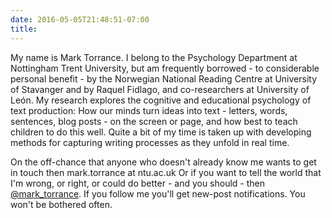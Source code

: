 ```yaml
---
date: 2016-05-05T21:48:51-07:00
title: 
---
```

My name is Mark Torrance. I belong to the Psychology Department at Nottingham Trent University, but am frequently borrowed - to considerable personal benefit - by the Norwegian National Reading Centre at University of Stavanger and by Raquel Fidlago, and co-researchers at University of León. My research explores the cognitive and educational psychology of text production: How our minds turn ideas into text - letters, words, sentences, blog posts - on the screen or page, and how best to teach children to do this well. Quite a bit of my time is taken up with developing methods for capturing writing processes as they unfold in real time.

On the off-chance that anyone who doesn't already know me wants to get in touch then mark.torrance at ntu.ac.uk Or if you want to tell the world that I'm wrong, or right, or could do better - and you should - then [@mark_torrance](http://twitter.com/mark__torrance). If you follow me you'll get new-post notifications. You won't be bothered often.

